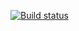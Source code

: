 [![Build status](https://ci.appveyor.com/api/projects/status/pxyke4wlymmx1iti?svg=true)](https://ci.appveyor.com/project/KseniyaChepelevich/card-order)

